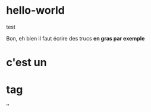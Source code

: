 # hello-world
test

Bon, eh bien il faut écrire des trucs **en gras par exemple** 

# c'est un <h1> tag
'<ou autre chose>'
